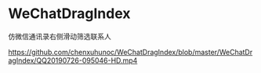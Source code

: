 # WeChatDragIndex
仿微信通讯录右侧滑动筛选联系人

https://github.com/chenxuhunoc/WeChatDragIndex/blob/master/WeChatDragIndex/QQ20190726-095046-HD.mp4
